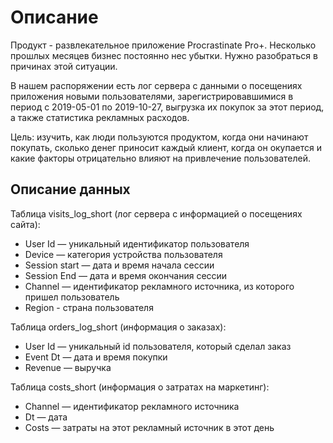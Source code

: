 # Описание

Продукт - развлекательное приложение Procrastinate Pro+. Несколько прошлых месяцев бизнес постоянно нес убытки. Нужно разобраться в причинах этой ситуации.

В нашем распоряжении есть лог сервера с данными о посещениях приложения новыми пользователями, зарегистрировавшимися в период с 2019-05-01 по 2019-10-27, выгрузка их покупок за этот период, а также статистика рекламных расходов.

Цель: изучить, как люди пользуются продуктом, когда они начинают покупать, сколько денег приносит каждый клиент, когда он окупается и какие факторы отрицательно влияют на привлечение пользователей.

## Описание данных

Таблица visits_log_short (лог сервера с информацией о посещениях сайта):

* User Id — уникальный идентификатор пользователя
* Device — категория устройства пользователя
* Session start — дата и время начала сессии
* Session End — дата и время окончания сессии
* Channel — идентификатор рекламного источника, из которого пришел пользователь
* Region - страна пользователя

Таблица orders_log_short (информация о заказах):

* User Id — уникальный id пользователя, который сделал заказ
* Event Dt — дата и время покупки
* Revenue — выручка

Таблица costs_short (информация о затратах на маркетинг):

* Channel — идентификатор рекламного источника
* Dt — дата
* Costs — затраты на этот рекламный источник в этот день